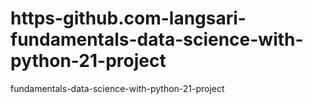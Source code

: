 # https-github.com-langsari-fundamentals-data-science-with-python-21-project
fundamentals-data-science-with-python-21-project
